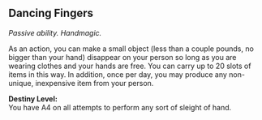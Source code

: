 ## Dancing Fingers
_Passive ability. Handmagic._  

As an action, you can make a small object (less than a couple pounds, no bigger than your hand) disappear on your person so long as you are wearing clothes and your hands are free. You can carry up to 20 slots of items in this way. In addition, once per day, you may produce any non-unique, inexpensive item from your person.

**Destiny Level:**  
You have A4 on all attempts to perform any sort of sleight of hand.
